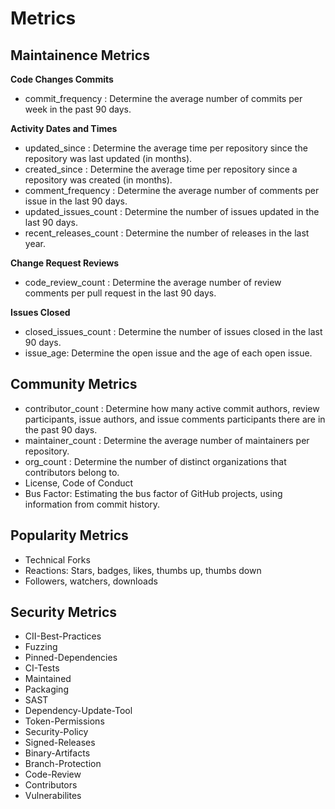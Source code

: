 # Metrics

## Maintainence Metrics

**Code Changes Commits**

- commit_frequency : Determine the average number of commits per week in the past 90 days.

**Activity Dates and Times**

- updated_since : Determine the average time per repository since the repository was last updated (in months).
- created_since : Determine the average time per repository since a repository was created (in months).
- comment_frequency : Determine the average number of comments per issue in the last 90 days.
- updated_issues_count : Determine the number of issues updated in the last 90 days.
- recent_releases_count : Determine the number of releases in the last year.

**Change Request Reviews**

- code_review_count : Determine the average number of review comments per pull request in the last 90 days.

**Issues Closed**

- closed_issues_count : Determine the number of issues closed in the last 90 days.
- issue_age: Determine the open issue and the age of each open issue.

## Community Metrics

- contributor_count : Determine how many active commit authors, review participants, issue authors, and issue comments participants there are in the past 90 days.
- maintainer_count : Determine the average number of maintainers per repository.
- org_count : Determine the number of distinct organizations that contributors belong to.
- License, Code of Conduct
- Bus Factor: Estimating the bus factor of GitHub projects, using information from commit history.
<!-- - Elephant Factor -->

## Popularity Metrics

- Technical Forks
- Reactions: Stars, badges, likes, thumbs up, thumbs down
- Followers, watchers, downloads
  <!-- - Organizational Diversity -->
  <!-- - Burstiness -->

## Security Metrics

- CII-Best-Practices
- Fuzzing
- Pinned-Dependencies
- CI-Tests
- Maintained
- Packaging
- SAST
- Dependency-Update-Tool
- Token-Permissions
- Security-Policy
- Signed-Releases
- Binary-Artifacts
- Branch-Protection
- Code-Review
- Contributors
- Vulnerabilites
